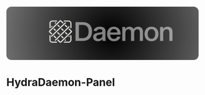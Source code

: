<p align="center">
  <img src="https://raw.githubusercontent.com/HydraLabs-beta/sedar/main/HydraDaemon2.png" alt="HydraBanner">
</p>

# HydraDaemon-Panel
